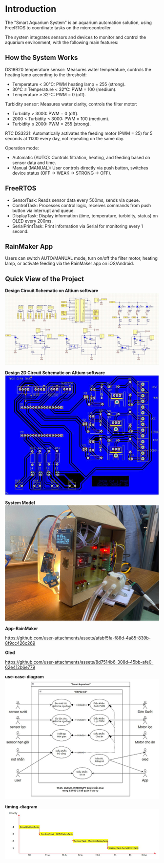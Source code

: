 # Introduction
The "Smart Aquarium System" is an aquarium automation solution, using FreeRTOS to coordinate tasks on the microcontroller.

The system integrates sensors and devices to monitor and control the aquarium environment, with the following main features:
## How the System Works
DS18B20 temperature sensor: Measures water temperature, controls the heating lamp according to the threshold:
- Temperature < 30°C: PWM heating lamp = 255 (strong).
- 30°C ≤ Temperature < 32°C: PWM = 100 (medium).
- Temperature ≥ 32°C: PWM = 0 (off).

Turbidity sensor: Measures water clarity, controls the filter motor:
- Turbidity > 3000: PWM = 0 (off).
- 2000 < Turbidity ≤ 3000: PWM = 100 (medium).
- Turbidity ≤ 2000: PWM = 255 (strong).

RTC DS3231: Automatically activates the feeding motor (PWM = 25) for 5 seconds at 11:00 every day, not repeating on the same day.

Operation mode:
- Automatic (AUTO): Controls filtration, heating, and feeding based on sensor data and time.
- Manual (MANUAL): User controls directly via push button, switches device status (OFF → WEAK → STRONG → OFF).
## FreeRTOS

- SensorTask: Reads sensor data every 500ms, sends via queue.
- ControlTask: Processes control logic, receives commands from push button via interrupt and queue.
- DisplayTask: Display information (time, temperature, turbidity, status) on OLED every 200ms.
- SerialPrintTask: Print information via Serial for monitoring every 1 second.

## RainMaker App

Users can switch AUTO/MANUAL mode, turn on/off the filter motor, heating lamp, or activate feeding via the RainMaker app on iOS/Android.

## Quick View of the Project

**Design Circuit Schematic on Altium software**
![image](Media/Schematic.jpg)

**Design 2D Circuit Schematic on Altium software**
![image](Media/2D.jpg)

**System Model**
![image](Media/System.jpg)

**App-RainMaker**

https://github.com/user-attachments/assets/afabf5fa-f88d-4a85-839b-8f9cc426c269

**Oled**

https://github.com/user-attachments/assets/8d7514b6-308d-45bb-afe0-62e412b6e779

**use-case-diagram**
![image](usecasediagram.jpg)

**timing-diagram**
![image](timing.jpg)




